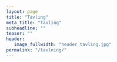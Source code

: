 ```yaml
---
layout: page
title: "Tävling"
meta_title: "Tävling"
subheadline: ""
teaser: ""
header:
   image_fullwidth: "header_tavling.jpg"
permalink: "/tavlning/"
---
```


